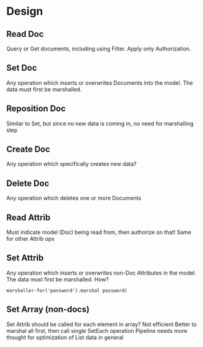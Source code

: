 # Design

## Read Doc

Query or Get documents, including using Filter. Apply only Authorization.

## Set Doc

Any operation which inserts or overwrites Documents into the model. The data must first be marshalled.

## Reposition Doc

Similar to Set, but since no new data is coming in, no need for marshalling step

## Create Doc

Any operation which specifically creates new data?

## Delete Doc

Any operation which deletes one or more Documents

## Read Attrib

Must indicate model (Doc) being read from, then authorize on that! Same for other Attrib ops

## Set Attrib

Any operation which inserts or overwrites non-Doc Attributes in the model.
The data must first be marshalled. How?

`marshaller-for('password').marshal password)`

## Set Array (non-docs)

Set Attrib should be called for each element in array? Not efficient
Better to marshal all first, then call single SetEach operation
Pipeline needs more thought for optimization of List data in general